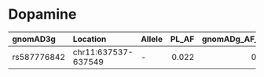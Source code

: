 Dopamine
================

| gnomAD3g    | Location            | Allele | PL\_AF | gnomADg\_AF\_NFE | SYMBOL | IMPACT | ClinVar\_CLNSIG | nfe\_diff |
|:------------|:--------------------|:-------|-------:|-----------------:|:-------|:-------|:----------------|----------:|
| rs587776842 | chr11:637537-637549 | \-     |  0.022 |            0.017 | DRD4   | HIGH   | Pathogenic      |    0.0049 |
